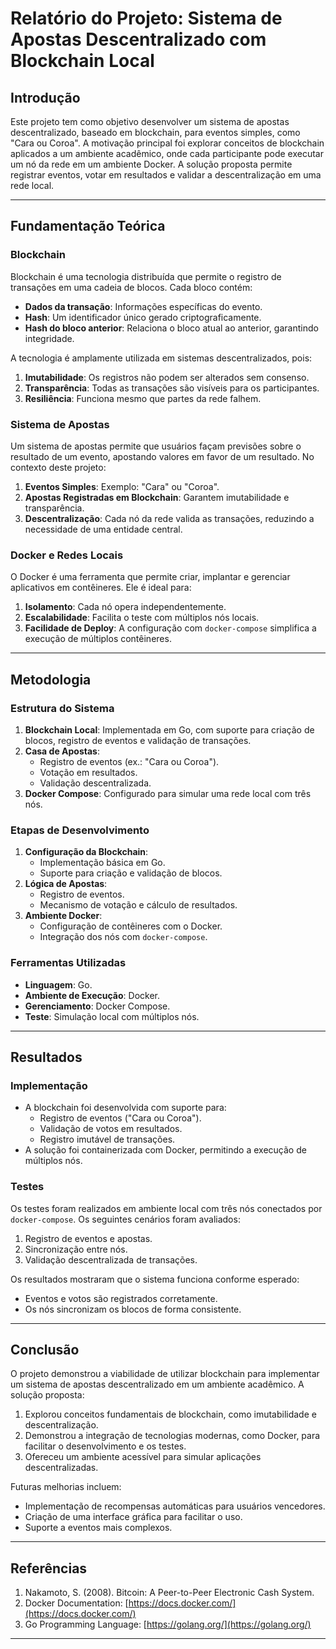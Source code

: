 # Relatório do Projeto: Sistema de Apostas Descentralizado com Blockchain Local

## Introdução

Este projeto tem como objetivo desenvolver um sistema de apostas descentralizado, baseado em blockchain, para eventos simples, como "Cara ou Coroa". A motivação principal foi explorar conceitos de blockchain aplicados a um ambiente acadêmico, onde cada participante pode executar um nó da rede em um ambiente Docker. A solução proposta permite registrar eventos, votar em resultados e validar a descentralização em uma rede local.

---

## Fundamentação Teórica

### Blockchain
Blockchain é uma tecnologia distribuída que permite o registro de transações em uma cadeia de blocos. Cada bloco contém:
- **Dados da transação**: Informações específicas do evento.
- **Hash**: Um identificador único gerado criptograficamente.
- **Hash do bloco anterior**: Relaciona o bloco atual ao anterior, garantindo integridade.

A tecnologia é amplamente utilizada em sistemas descentralizados, pois:
1. **Imutabilidade**: Os registros não podem ser alterados sem consenso.
2. **Transparência**: Todas as transações são visíveis para os participantes.
3. **Resiliência**: Funciona mesmo que partes da rede falhem.

### Sistema de Apostas
Um sistema de apostas permite que usuários façam previsões sobre o resultado de um evento, apostando valores em favor de um resultado. No contexto deste projeto:
1. **Eventos Simples**: Exemplo: "Cara" ou "Coroa".
2. **Apostas Registradas em Blockchain**: Garantem imutabilidade e transparência.
3. **Descentralização**: Cada nó da rede valida as transações, reduzindo a necessidade de uma entidade central.

### Docker e Redes Locais
O Docker é uma ferramenta que permite criar, implantar e gerenciar aplicativos em contêineres. Ele é ideal para:
1. **Isolamento**: Cada nó opera independentemente.
2. **Escalabilidade**: Facilita o teste com múltiplos nós locais.
3. **Facilidade de Deploy**: A configuração com `docker-compose` simplifica a execução de múltiplos contêineres.

---

## Metodologia

### Estrutura do Sistema
1. **Blockchain Local**: Implementada em Go, com suporte para criação de blocos, registro de eventos e validação de transações.
2. **Casa de Apostas**:
   - Registro de eventos (ex.: "Cara ou Coroa").
   - Votação em resultados.
   - Validação descentralizada.
3. **Docker Compose**: Configurado para simular uma rede local com três nós.

### Etapas de Desenvolvimento
1. **Configuração da Blockchain**:
   - Implementação básica em Go.
   - Suporte para criação e validação de blocos.
2. **Lógica de Apostas**:
   - Registro de eventos.
   - Mecanismo de votação e cálculo de resultados.
3. **Ambiente Docker**:
   - Configuração de contêineres com o Docker.
   - Integração dos nós com `docker-compose`.

### Ferramentas Utilizadas
- **Linguagem**: Go.
- **Ambiente de Execução**: Docker.
- **Gerenciamento**: Docker Compose.
- **Teste**: Simulação local com múltiplos nós.

---

## Resultados

### Implementação
- A blockchain foi desenvolvida com suporte para:
  - Registro de eventos ("Cara ou Coroa").
  - Validação de votos em resultados.
  - Registro imutável de transações.
- A solução foi containerizada com Docker, permitindo a execução de múltiplos nós.

### Testes
Os testes foram realizados em ambiente local com três nós conectados por `docker-compose`. Os seguintes cenários foram avaliados:
1. Registro de eventos e apostas.
2. Sincronização entre nós.
3. Validação descentralizada de transações.

Os resultados mostraram que o sistema funciona conforme esperado:
- Eventos e votos são registrados corretamente.
- Os nós sincronizam os blocos de forma consistente.

---

## Conclusão

O projeto demonstrou a viabilidade de utilizar blockchain para implementar um sistema de apostas descentralizado em um ambiente acadêmico. A solução proposta:
1. Explorou conceitos fundamentais de blockchain, como imutabilidade e descentralização.
2. Demonstrou a integração de tecnologias modernas, como Docker, para facilitar o desenvolvimento e os testes.
3. Ofereceu um ambiente acessível para simular aplicações descentralizadas.

Futuras melhorias incluem:
- Implementação de recompensas automáticas para usuários vencedores.
- Criação de uma interface gráfica para facilitar o uso.
- Suporte a eventos mais complexos.

---

## Referências

1. Nakamoto, S. (2008). Bitcoin: A Peer-to-Peer Electronic Cash System.
2. Docker Documentation: [https://docs.docker.com/](https://docs.docker.com/)
3. Go Programming Language: [https://golang.org/](https://golang.org/)

---
